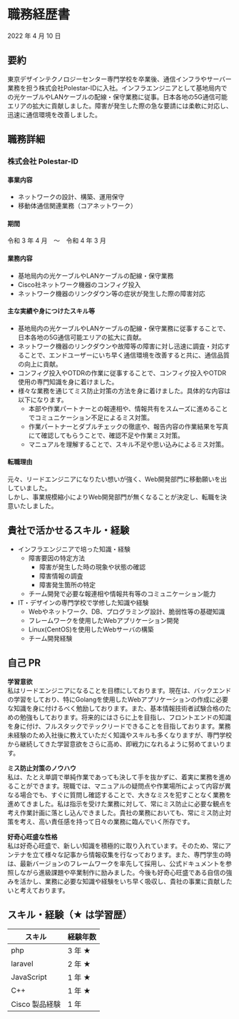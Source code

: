 # 職務経歴書

2022 年 4 月 10 日

## 要約

東京デザインテクノロジーセンター専門学校を卒業後、通信インフラやサーバー業務を担う株式会社Polestar-IDに入社。インフラエンジニアとして基地局内での光ケーブルやLANケーブルの配線・保守業務に従事。日本各地の5G通信可能エリアの拡大に貢献しました。障害が発生した際の急な要請には柔軟に対応し、迅速に通信環境を改善しました。

## 職務詳細

### 株式会社 Polestar-ID

#### 事業内容

- ネットワークの設計、構築、運用保守
- 移動体通信関連業務（コアネットワーク）

#### 期間
 
令和 3 年 4 月　〜　令和 4 年 3 月

#### 業務内容

- 基地局内の光ケーブルやLANケーブルの配線・保守業務
- Cisco社ネットワーク機器のコンフィグ投入
- ネットワーク機器のリンクダウン等の症状が発生した際の障害対応

#### 主な実績や身につけたスキル等

- 基地局内の光ケーブルやLANケーブルの配線・保守業務に従事することで、日本各地の5G通信可能エリアの拡大に貢献。
- ネットワーク機器のリンクダウンや故障等の障害に対し迅速に調査・対応することで、エンドユーザーにいち早く通信環境を改善すると共に、通信品質の向上に貢献。
- コンフィグ投入やOTDRの作業に従事することで、コンフィグ投入やOTDR使用の専門知識を身に着けました。
- 様々な業務を通じてミス防止対策の方法を身に着けました。具体的な内容は以下になります。
  - 本部や作業パートナーとの報連相や、情報共有をスムーズに進めることでコミュニケーション不足によるミス対策。
  - 作業パートナーとダブルチェックの徹底や、報告内容の作業結果を写真にて確認してもらうことで、確認不足や作業ミス対策。
  - マニュアルを理解することで、スキル不足や思い込みによるミス対策。

#### 転職理由

元々、リードエンジニアになりたい想いが強く、Web開発部門に移動願いを出していました。  
しかし、事業規模縮小によりWeb開発部門が無くなることが決定し、転職を決意いたしました。

## 貴社で活かせるスキル・経験

- インフラエンジニアで培った知識・経験
  - 障害要因の特定方法
     - 障害が発生した時の現象や状態の確認
     - 障害情報の調査
     - 障害発生箇所の特定
   - チーム開発で必要な報連相や情報共有等のコミュニケーション能力
- IT・デザインの専門学校で学修した知識や経験
  - Webやネットワーク、DB、プログラミング設計、脆弱性等の基礎知識
  - フレームワークを使用したWebアプリケーション開発
  - Linux(CentOS)を使用したWebサーバの構築
  - チーム開発経験

## 自己 PR
**学習意欲**  
私はリードエンジニアになることを目標にしております。現在は、バックエンドの学習をしており、特にGolangを使用したWebアプリケーションの作成に必要な知識を身に付けるべく勉励しております。また、基本情報技術者試験合格のための勉強もしております。将来的にはさらに上を目指し、フロントエンドの知識を身に付け、フルスタックでテックリードできることを目指しております。業務未経験のため入社後に教えていただく知識やスキルも多くなりますが、専門学校から継続してきた学習意欲をさらに高め、即戦力になれるように努めてまいります。

**ミス防止対策のノウハウ**  
私は、たとえ単調で単純作業であっても決して手を抜かずに、着実に業務を進めることができます。現職では、マニュアルの疑問点や作業場所によって内容が異なる場合でも、すぐに質問し確認することで、大きなミスを犯すことなく業務を進めてきました。私は指示を受けた業務に対して、常にミス防止に必要な観点を考え作業計画に落とし込んできました。貴社の業務においても、常にミス防止対策を考え、高い責任感を持って日々の業務に臨んでいく所存です。

**好奇心旺盛な性格**  
私は好奇心旺盛で、新しい知識を積極的に取り入れています。そのため、常にアンテナを立て様々な記事から情報収集を行なっております。また、専門学生の時は、最新バージョンのフレームワークを率先して採用し、公式ドキュメントを参照しながら進級課題や卒業制作に励みました。今後も好奇心旺盛である自信の強みを活かし、業務に必要な知識や経験をいち早く吸収し、貴社の事業に貢献したいと考えております。

## スキル・経験（★ は学習歴）

| スキル         | 経験年数 |
| -------------- | -------- |
| php            | 3 年 ★   |
| laravel        | 2 年 ★   |
| JavaScript     | 1 年 ★   |
| C++            | 1 年 ★   |
| Cisco 製品経験 | 1 年     |
